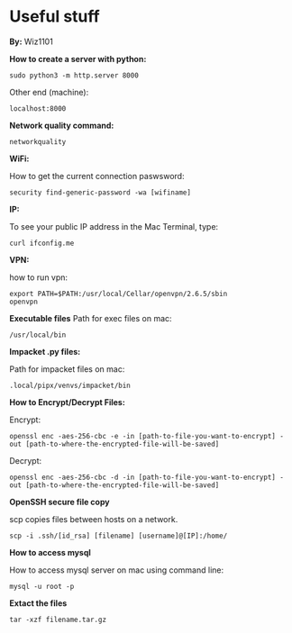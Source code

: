 # Useful stuff


**By:** Wiz1101  <br>


**How to create a server with python:**

```
sudo python3 -m http.server 8000
```

Other end (machine):

```
localhost:8000
```


**Network quality command:**
```
networkquality
```

**WiFi:**

How to get the current connection paswsword:

```
security find-generic-password -wa [wifiname]
```

**IP:**

To see your public IP address in the Mac Terminal, type:

```
curl ifconfig.me
```

**VPN:**

how to run vpn:

```
export PATH=$PATH:/usr/local/Cellar/openvpn/2.6.5/sbin
openvpn
```

**Executable files**
Path for exec files on mac:

```
/usr/local/bin
```
**Impacket .py files:**

Path for impacket files on mac:

```
.local/pipx/venvs/impacket/bin
```

**How to Encrypt/Decrypt Files:**

Encrypt:
```
openssl enc -aes-256-cbc -e -in [path-to-file-you-want-to-encrypt] -out [path-to-where-the-encrypted-file-will-be-saved]
```

Decrypt:
```
openssl enc -aes-256-cbc -d -in [path-to-file-you-want-to-encrypt] -out [path-to-where-the-encrypted-file-will-be-saved]
```


**OpenSSH secure file copy**

scp copies files between hosts on a network.
```
scp -i .ssh/[id_rsa] [filename] [username]@[IP]:/home/
```

**How to access mysql**

How to access mysql server on mac using command line:
```
mysql -u root -p 
```

**Extact the files**

```
tar -xzf filename.tar.gz
```